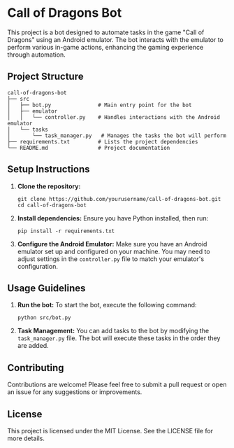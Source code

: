 # Call of Dragons Bot

This project is a bot designed to automate tasks in the game "Call of Dragons" using an Android emulator. The bot interacts with the emulator to perform various in-game actions, enhancing the gaming experience through automation.

## Project Structure

```
call-of-dragons-bot
├── src
│   ├── bot.py               # Main entry point for the bot
│   ├── emulator
│   │   └── controller.py    # Handles interactions with the Android emulator
│   └── tasks
│       └── task_manager.py   # Manages the tasks the bot will perform
├── requirements.txt         # Lists the project dependencies
└── README.md                # Project documentation
```

## Setup Instructions

1. **Clone the repository:**
   ```
   git clone https://github.com/yourusername/call-of-dragons-bot.git
   cd call-of-dragons-bot
   ```

2. **Install dependencies:**
   Ensure you have Python installed, then run:
   ```
   pip install -r requirements.txt
   ```

3. **Configure the Android Emulator:**
   Make sure you have an Android emulator set up and configured on your machine. You may need to adjust settings in the `controller.py` file to match your emulator's configuration.

## Usage Guidelines

1. **Run the bot:**
   To start the bot, execute the following command:
   ```
   python src/bot.py
   ```

2. **Task Management:**
   You can add tasks to the bot by modifying the `task_manager.py` file. The bot will execute these tasks in the order they are added.

## Contributing

Contributions are welcome! Please feel free to submit a pull request or open an issue for any suggestions or improvements.

## License

This project is licensed under the MIT License. See the LICENSE file for more details.